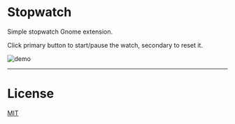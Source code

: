 # Stopwatch

Simple stopwatch Gnome extension.

Click primary button to start/pause the watch, secondary to reset it.

![demo](https://cloud.githubusercontent.com/assets/25395/11857351/3407b46-a40c-11e5-8662-e99ab1cd2cb7.gif)

---
# License
[MIT](LICENSE)

[License-Url]: http://opensource.org/licenses/MIT
[License-Image]: https://img.shields.io/npm/l/express.svg
